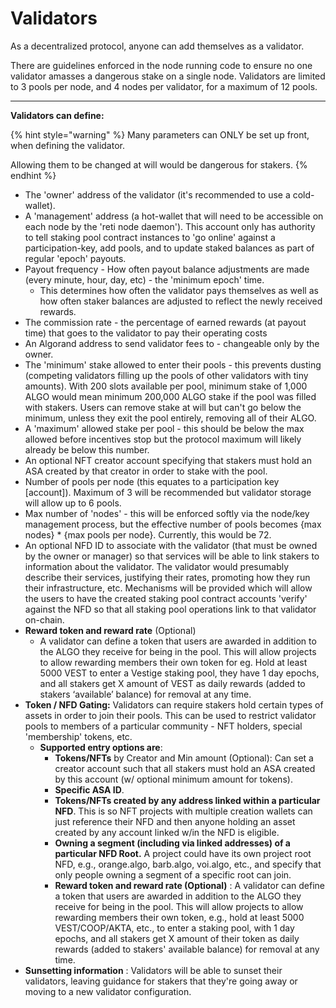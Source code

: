 # Validators

As a decentralized protocol, anyone can add themselves as a validator.

There are guidelines enforced in the node running code to ensure no one validator amasses a dangerous stake on a single node. Validators are limited to 3 pools per node, and 4 nodes per validator, for a maximum of 12 pools.&#x20;

***

**Validators can define:**

{% hint style="warning" %}
Many parameters can ONLY be set up front, when defining the validator.

Allowing them to be changed at will would be dangerous for stakers.
{% endhint %}

* The 'owner' address of the validator (it's recommended to use a cold-wallet).
* A 'management' address (a hot-wallet that will need to be accessible on each node by the 'reti node daemon'). This account only has authority to tell staking pool contract instances to 'go online' against a participation-key, add pools, and to update staked balances as part of regular 'epoch' payouts.
* Payout frequency - How often payout balance adjustments are made (every minute, hour, day, etc) - the 'minimum epoch' time.
  * This determines how often the validator pays themselves as well as how often staker balances are adjusted to reflect the newly received rewards.
* The commission rate - the percentage of earned rewards (at payout time) that goes to the validator to pay their operating costs
* An Algorand address to send validator fees to - changeable only by the owner.
* The 'minimum' stake allowed to enter their pools - this prevents dusting (competing validators filling up the pools of other validators with tiny amounts). With 200 slots available per pool, minimum stake of 1,000 ALGO would mean minimum 200,000 ALGO stake if the pool was filled with stakers. Users can remove stake at will but can't go below the minimum, unless they exit the pool entirely, removing all of their ALGO.
* A 'maximum' allowed stake per pool - this should be below the max allowed before incentives stop but the protocol maximum will likely already be below this number.
* An optional NFT creator account specifying that stakers must hold an ASA created by that creator in order to stake with the pool.
* Number of pools per node (this equates to a participation key \[account]). Maximum of 3 will be recommended but validator storage will allow up to 6 pools.
* Max number of 'nodes' - this will be enforced softly via the node/key management process, but the effective number of pools becomes {max nodes} \* {max pools per node}. Currently, this would be 72.
* An optional NFD ID to associate with the validator (that must be owned by the owner or manager) so that services will be able to link stakers to information about the validator. The validator would presumably describe their services, justifying their rates, promoting how they run their infrastructure, etc. Mechanisms will be provided which will allow the users to have the created staking pool contract accounts 'verify' against the NFD so that all staking pool operations link to that validator on-chain.
* **Reward token and reward rate** (Optional)
  * A validator can define a token that users are awarded in addition to the ALGO they receive for being in the pool. This will allow projects to allow rewarding members their own token for eg. Hold at least 5000 VEST to enter a Vestige staking pool, they have 1 day epochs, and all stakers get X amount of VEST as daily rewards (added to stakers ‘available’ balance) for removal at any time.
* **Token / NFD Gating:** Validators can require stakers hold certain types of assets in order to join their pools. This can be used to restrict validator pools to members of a particular community - NFT holders, special 'membership' tokens, etc.&#x20;
  * **Supported entry options are**:
    * **Tokens/NFTs** by Creator and Min amount (Optional): Can set a creator account such that all stakers must hold an ASA created by this account (w/ optional minimum amount for tokens).
    * **Specific ASA ID**.
    * **Tokens/NFTs created by any address linked within a particular NFD**. This is so NFT projects with multiple creation wallets can just reference their NFD and then anyone holding an asset created by any account linked w/in the NFD is eligible.
    * **Owning a segment (including via linked addresses) of a particular NFD Root.** A project could have its own project root NFD, e.g., orange.algo, barb.algo, voi.algo, etc., and specify that only people owning a segment of a specific root can join.
    * **Reward token and reward rate (Optional)** : A validator can define a token that users are awarded in addition to the ALGO they receive for being in the pool. This will allow projects to allow rewarding members their own token, e.g., hold at least 5000 VEST/COOP/AKTA, etc., to enter a staking pool, with 1 day epochs, and all stakers get X amount of their token as daily rewards (added to stakers' available balance) for removal at any time.
* **Sunsetting information** : Validators will be able to sunset their validators, leaving guidance for stakers that they're going away or moving to a new validator configuration.

